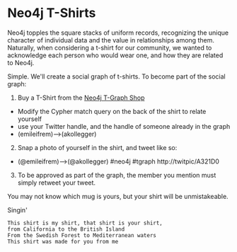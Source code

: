 Neo4j T-Shirts
==============

Neo4j topples the square stacks of uniform records, recognizing the unique character
of individual data and the value in relationships among them. Naturally, when considering
a t-shirt for our community, we wanted to acknowledge each person who would wear one,
and how they are related to Neo4j.

Simple. We'll create a social graph of t-shirts. To become part of the social graph:

1. Buy a T-Shirt from the [Neo4j T-Graph Shop](http://neo4j.spreadshirt.com)
  - Modify the Cypher match query on the back of the shirt to relate yourself
  - use your Twitter handle, and the handle of someone already in the graph
  - (emileifrem)--&gt;(akollegger)
2. Snap a photo of yourself in the shirt, and tweet like so:
  - (@emileifrem)--&gt;(@akollegger) #neo4j #tgraph http://twitpic/A321D0
3. To be approved as part of the graph, the member you mention must simply retweet your tweet. 

You may not know which mug is yours, but your shirt will be unmistakeable.

Singin'

    This shirt is my shirt, that shirt is your shirt, 
    from California to the British Island
    From the Swedish Forest to Mediterranean waters
    This shirt was made for you from me



